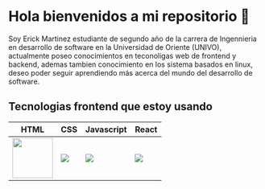 # Hola bienvenidos a mi repositorio 👋

Soy Erick Martinez estudiante de segundo año de la carrera de Ingennieria en desarrollo de software en la Universidad de Oriente (UNIVO), actualmente poseo conocimientos en teconoligas web de frontend y backend, ademas tambien conocimiento en los sistema basados en linux, deseo poder seguir aprendiendo más acerca del mundo del desarrollo de software.

## Tecnologias frontend que estoy usando

|HTML  | CSS  | Javascript  | React  |
|------|------|-------------|--------|
|<picture><img src="https://img.icons8.com/?size=100&id=20909&format=png&color=000000" width=80px></picture>|<picture><img src="https://img.icons8.com/?size=100&id=7gdY5qNXaKC0&format=png&color=000000"></picture>|<picture><img src="https://img.icons8.com/?size=100&id=108784&format=png&color=000000"></picture>|<picture><img src="https://img.icons8.com/?size=100&id=NfbyHexzVEDk&format=png&color=000000"></picture>


<!--
<picture><img src=""></picture>

**Th3rick2002/Th3rick2002** is a ✨ _special_ ✨ repository because its `README.md` (this file) appears on your GitHub profile.

Here are some ideas to get you started:

- 🔭 I’m currently working on ...
- 🌱 I’m currently learning ...
- 👯 I’m looking to collaborate on ...
- 🤔 I’m looking for help with ...
- 💬 Ask me about ...
- 📫 How to reach me: ...
- 😄 Pronouns: ...
- ⚡ Fun fact: ...
-->
